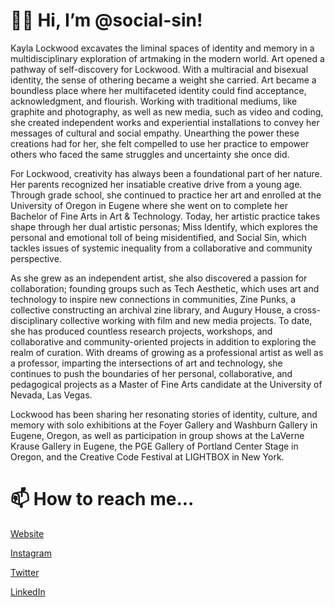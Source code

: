 # 👋🏽 Hi, I’m @social-sin!
Kayla Lockwood excavates the liminal spaces of identity and memory in a multidisciplinary exploration of artmaking in the modern world. Art opened a pathway of self-discovery for Lockwood. With a multiracial and bisexual identity, the sense of othering became a weight she carried. Art became a boundless place where her multifaceted identity could find acceptance, acknowledgment, and flourish. Working with traditional mediums, like graphite and photography, as well as new media, such as video and coding, she created independent works and experiential installations to convey her messages of cultural and social empathy. Unearthing the power these creations had for her, she felt compelled to use her practice to empower others who faced the same struggles and uncertainty she once did.
 
For Lockwood, creativity has always been a foundational part of her nature. Her parents recognized her insatiable creative drive from a young age. Through grade school, she continued to practice her art and enrolled at the University of Oregon in Eugene where she went on to complete her Bachelor of Fine Arts in Art & Technology. Today, her artistic practice takes shape through her dual artistic personas; Miss Identify, which explores the personal and emotional toll of being misidentified, and Social Sin, which tackles issues of systemic inequality from a collaborative and community perspective.
 
As she grew as an independent artist, she also discovered a passion for collaboration; founding groups such as Tech Aesthetic, which uses art and technology to inspire new connections in communities, Zine Punks, a collective constructing an archival zine library, and Augury House, a cross-disciplinary collective working with film and new media projects. To date, she has produced countless research projects, workshops, and collaborative and community-oriented projects in addition to exploring the realm of curation. With dreams of growing as a professional artist as well as a professor, imparting the intersections of art and technology, she continues to push the boundaries of her personal, collaborative, and pedagogical projects as a Master of Fine Arts candidate at the University of Nevada, Las Vegas.
 
Lockwood has been sharing her resonating stories of identity, culture, and memory with solo exhibitions at the Foyer Gallery and Washburn Gallery in Eugene, Oregon, as well as participation in group shows at the LaVerne Krause Gallery in Eugene, the PGE Gallery of Portland Center Stage in Oregon, and the Creative Code Festival at LIGHTBOX in New York.

# 📫 How to reach me...
   [Website](https://www.social-sin.com/)
   
   [Instagram](https://www.instagram.com/social.sin/)
   
   [Twitter](https://twitter.com/KaomojiGenBot)
   
   [LinkedIn](https://www.linkedin.com/in/social-sin/)
